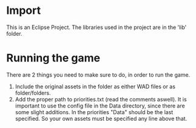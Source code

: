 # Import
This is an Eclipse Project. The libraries used in the project are in the 'lib' folder.

# Running the game
There are 2 things you need to make sure to do, in order to run the game.
1. Include the original assets in the folder as either WAD files or as folder/folders.
2. Add the proper path to priorities.txt (read the comments aswell). It is important to use the config file in the Data directory, since there are some slight additions. In the priorities "Data" should be the last specified. So your own assets must be specified any line above that.
